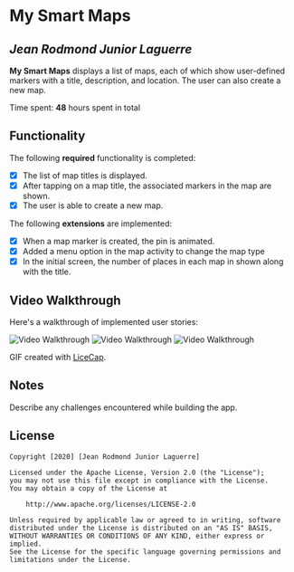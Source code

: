 # My Smart Maps

## *Jean Rodmond Junior Laguerre*

**My Smart Maps** displays a list of maps, each of which show user-defined markers with a title, description, and location. The user can also create a new map.

Time spent: **48** hours spent in total

## Functionality

The following **required** functionality is completed:

* [x] The list of map titles is displayed.
* [x] After tapping on a map title, the associated markers in the map are shown.
* [x] The user is able to create a new map.

The following **extensions** are implemented:

* [x] When a map marker is created, the pin is animated.
* [x] Added a menu option in the map activity to change the ​map type​
* [x] In the initial screen, the number of places in each map in shown along with the title.

## Video Walkthrough

Here's a walkthrough of implemented user stories:

<img src='https://j.gifs.com/BN5xB2.gif' title='Video Walkthrough' width='' alt='Video Walkthrough' />
<img src='https://j.gifs.com/QnwQWM.gif' title='Video Walkthrough' width='' alt='Video Walkthrough' />
<img src='https://j.gifs.com/YWG2EO.gif' title='Video Walkthrough' width='' alt='Video Walkthrough' />



GIF created with [LiceCap](http://www.cockos.com/licecap/).

## Notes

Describe any challenges encountered while building the app.

## License

    Copyright [2020] [Jean Rodmond Junior Laguerre]

    Licensed under the Apache License, Version 2.0 (the "License");
    you may not use this file except in compliance with the License.
    You may obtain a copy of the License at

        http://www.apache.org/licenses/LICENSE-2.0

    Unless required by applicable law or agreed to in writing, software
    distributed under the License is distributed on an "AS IS" BASIS,
    WITHOUT WARRANTIES OR CONDITIONS OF ANY KIND, either express or implied.
    See the License for the specific language governing permissions and
    limitations under the License.